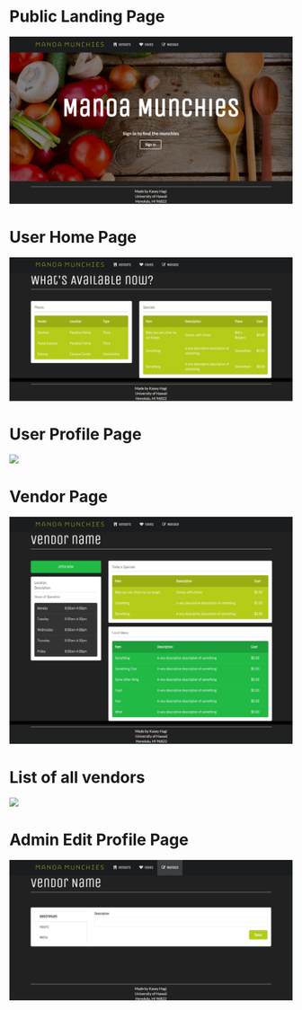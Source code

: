 # Public Landing Page
<img class="ui medium right floated image" src="doc/public-landing-page.jpg">

# User Home Page
<img class="ui medium right floated image" src="doc/user-home-page.jpg">

# User Profile Page

<img class="ui medium right floated image" src="doc/user-profile-page.jpg">

# Vendor Page
<img class="ui medium right floated image" src="doc/vendor-page.jpg">

# List of all vendors
<img class="ui medium right floated image" src="doc/list-of-vendors-page.jpg">

# Admin Edit Profile Page
<img class="ui medium right floated image" src="doc/admin-profile-page.jpg">


